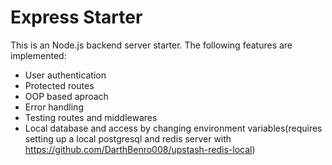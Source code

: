 # Express Starter

This is an Node.js backend server starter. The following features are implemented:

- User authentication
- Protected routes
- OOP based aproach
- Error handling
- Testing routes and middlewares
- Local database and access by changing environment variables(requires setting up a local postgresql and redis server with https://github.com/DarthBenro008/upstash-redis-local)
